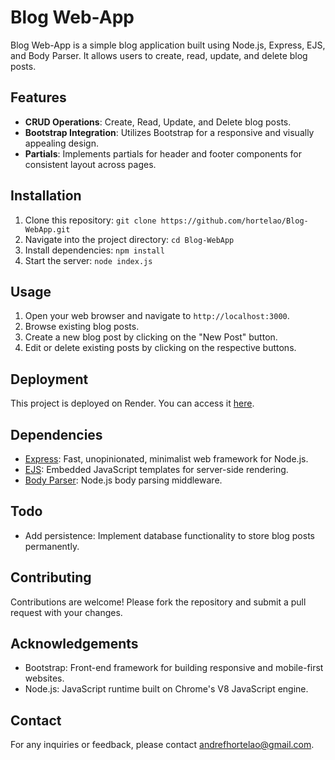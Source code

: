 # Blog Web-App

Blog Web-App is a simple blog application built using Node.js, Express, EJS, and Body Parser. It allows users to create, read, update, and delete blog posts.

## Features

- **CRUD Operations**: Create, Read, Update, and Delete blog posts.
- **Bootstrap Integration**: Utilizes Bootstrap for a responsive and visually appealing design.
- **Partials**: Implements partials for header and footer components for consistent layout across pages.

## Installation

1. Clone this repository: `git clone https://github.com/hortelao/Blog-WebApp.git`
2. Navigate into the project directory: `cd Blog-WebApp`
3. Install dependencies: `npm install`
4. Start the server: `node index.js`

## Usage

1. Open your web browser and navigate to `http://localhost:3000`.
2. Browse existing blog posts.
3. Create a new blog post by clicking on the "New Post" button.
4. Edit or delete existing posts by clicking on the respective buttons.

## Deployment

This project is deployed on Render. You can access it [here](https://blog-webapp-e1nh.onrender.com/).

## Dependencies

- [Express](https://www.npmjs.com/package/express): Fast, unopinionated, minimalist web framework for Node.js.
- [EJS](https://www.npmjs.com/package/ejs): Embedded JavaScript templates for server-side rendering.
- [Body Parser](https://www.npmjs.com/package/body-parser): Node.js body parsing middleware.


## Todo

- Add persistence: Implement database functionality to store blog posts permanently.


## Contributing

Contributions are welcome! Please fork the repository and submit a pull request with your changes.


## Acknowledgements

- Bootstrap: Front-end framework for building responsive and mobile-first websites.
- Node.js: JavaScript runtime built on Chrome's V8 JavaScript engine.

## Contact

For any inquiries or feedback, please contact [andrefhortelao@gmail.com](mailto:andrefhortelao@gmail.com).
